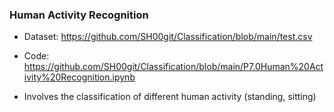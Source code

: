 
### Human Activity Recognition 
- Dataset: https://github.com/SH00git/Classification/blob/main/test.csv
- Code: https://github.com/SH00git/Classification/blob/main/P7.0Human%20Activity%20Recognition.ipynb

- Involves the classification of different human activity (standing, sitting)
